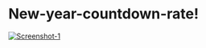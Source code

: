 # New-year-countdown-rate! 
<a href='https://postimg.cc/K4JV3tZ2' target='_blank'><img src='https://i.postimg.cc/9FhjSBKr/Screenshot-1.jpg' border='0' alt='Screenshot-1'/></a>
